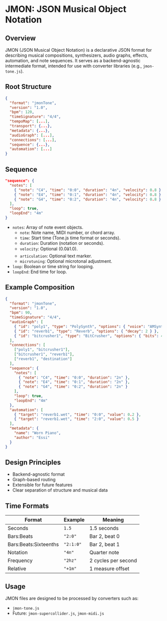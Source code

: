 
# JMON: JSON Musical Object Notation

## Overview

JMON (JSON Musical Object Notation) is a declarative JSON format for describing musical compositions, synthesizers, audio graphs, effects, automation, and note sequences. It serves as a backend-agnostic intermediate format, intended for use with converter libraries (e.g., `jmon-tone.js`).

## Root Structure

```json
{
  "format": "jmonTone",
  "version": "1.0",
  "bpm": 120,
  "timeSignature": "4/4",
  "tempoMap": [...],
  "transport": {...},
  "metadata": {...},
  "audioGraph": [...],
  "connections": [...],
  "sequence": {...},
  "automation": [...]
}
```

## Sequence

```json
"sequence": {
  "notes": [
    { "note": "C4", "time": "0:0", "duration": "4n", "velocity": 0.8 },
    { "note": "E4", "time": "0:1", "duration": "4n", "velocity": 0.8 },
    { "note": "G4", "time": "0:2", "duration": "4n", "velocity": 0.8 }
  ],
  "loop": true,
  "loopEnd": "4m"
}
```

- `notes`: Array of note event objects.
  - `note`: Note name, MIDI number, or chord array.
  - `time`: Start time (Tone.js time format or seconds).
  - `duration`: Duration (notation or seconds).
  - `velocity`: Optional (0.0â1.0).
  - `articulation`: Optional text marker.
  - `microtuning`: Optional microtonal adjustment.
- `loop`: Boolean or time string for looping.
- `loopEnd`: End time for loop.

## Example Composition

```json
{
  "format": "jmonTone",
  "version": "1.0",
  "bpm": 90,
  "timeSignature": "4/4",
  "audioGraph": [
    { "id": "poly1", "type": "PolySynth", "options": { "voice": "AMSynth", "maxPolyphony": 6 } },
    { "id": "reverb1", "type": "Reverb", "options": { "decay": 2 } },
    { "id": "bitcrusher1", "type": "BitCrusher", "options": { "bits": 4 } }
  ],
  "connections": [
    ["poly1", "bitcrusher1"],
    ["bitcrusher1", "reverb1"],
    ["reverb1", "destination"]
  ],
  "sequence": {
    "notes": [
      { "note": "C4", "time": "0:0", "duration": "2n" },
      { "note": "E4", "time": "0:1", "duration": "2n" },
      { "note": "G4", "time": "0:2", "duration": "2n" }
    ],
    "loop": true,
    "loopEnd": "4m"
  },
  "automation": [
    { "target": "reverb1.wet", "time": "0:0", "value": 0.2 },
    { "target": "reverb1.wet", "time": "2:0", "value": 0.5 }
  ],
  "metadata": {
    "name": "Worn Piano",
    "author": "Essi"
  }
}
```

## Design Principles

- Backend-agnostic format
- Graph-based routing
- Extensible for future features
- Clear separation of structure and musical data

## Time Formats

| Format | Example | Meaning |
|---------|---------|---------|
| Seconds | `1.5` | 1.5 seconds |
| Bars:Beats | `"2:0"` | Bar 2, beat 0 |
| Bars:Beats:Sixteenths | `"2:1:0"` | Bar 2, beat 1 |
| Notation | `"4n"` | Quarter note |
| Frequency | `"2hz"` | 2 cycles per second |
| Relative | `"+1m"` | 1 measure offset |

## Usage

JMON files are designed to be processed by converters such as:

- `jmon-tone.js`
- Future: `jmon-supercollider.js`, `jmon-midi.js`